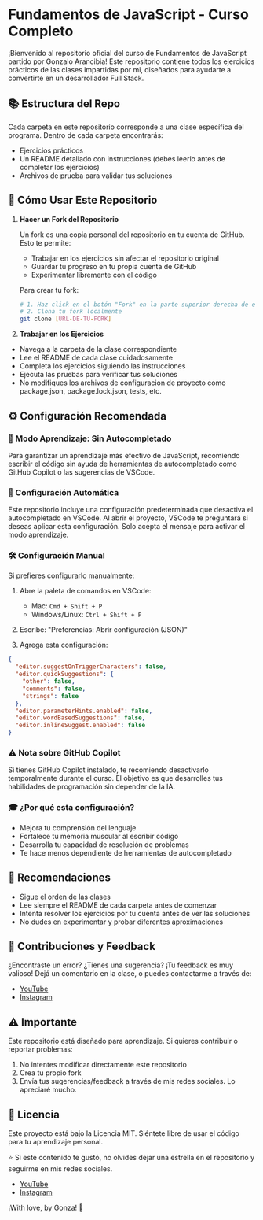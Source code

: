 # Fundamentos de JavaScript - Curso Completo

¡Bienvenido al repositorio oficial del curso de Fundamentos de JavaScript partido por Gonzalo Arancibia! Este repositorio contiene todos los ejercicios prácticos de las clases impartidas por mi, diseñados para ayudarte a convertirte en un desarrollador Full Stack.

## 📚 Estructura del Repo

Cada carpeta en este repositorio corresponde a una clase específica del programa. Dentro de cada carpeta encontrarás:
- Ejercicios prácticos
- Un README detallado con instrucciones (debes leerlo antes de completar los ejercicios)
- Archivos de prueba para validar tus soluciones

## 🎯 Cómo Usar Este Repositorio

1. **Hacer un Fork del Repositorio**
   
   Un fork es una copia personal del repositorio en tu cuenta de GitHub. Esto te permite:
   - Trabajar en los ejercicios sin afectar el repositorio original
   - Guardar tu progreso en tu propia cuenta de GitHub
   - Experimentar libremente con el código
   
   Para crear tu fork:
   ```bash
   # 1. Haz click en el botón "Fork" en la parte superior derecha de esta página
   # 2. Clona tu fork localmente
   git clone [URL-DE-TU-FORK]
   ```
2. **Trabajar en los Ejercicios**
- Navega a la carpeta de la clase correspondiente
- Lee el README de cada clase cuidadosamente
- Completa los ejercicios siguiendo las instrucciones
- Ejecuta las pruebas para verificar tus soluciones
- No modifiques los archivos de configuracion de proyecto como package.json, package.lock.json, tests, etc.

## ⚙️ Configuración Recomendada

### 🎯 Modo Aprendizaje: Sin Autocompletado

Para garantizar un aprendizaje más efectivo de JavaScript, recomiendo escribir el código sin ayuda de herramientas de autocompletado como GitHub Copilot o las sugerencias de VSCode.

### 🔧 Configuración Automática
Este repositorio incluye una configuración predeterminada que desactiva el autocompletado en VSCode. Al abrir el proyecto, VSCode te preguntará si deseas aplicar esta configuración. Solo acepta el mensaje para activar el modo aprendizaje.

### 🛠️ Configuración Manual
Si prefieres configurarlo manualmente:

1. Abre la paleta de comandos en VSCode:
   - Mac: `Cmd + Shift + P`
   - Windows/Linux: `Ctrl + Shift + P`

2. Escribe: "Preferencias: Abrir configuración (JSON)"

3. Agrega esta configuración:
```json
{
  "editor.suggestOnTriggerCharacters": false,
  "editor.quickSuggestions": {
    "other": false,
    "comments": false,
    "strings": false
  },
  "editor.parameterHints.enabled": false,
  "editor.wordBasedSuggestions": false,
  "editor.inlineSuggest.enabled": false
}
```

### ⚠️ Nota sobre GitHub Copilot
Si tienes GitHub Copilot instalado, te recomiendo desactivarlo temporalmente durante el curso. El objetivo es que desarrolles tus habilidades de programación sin depender de la IA.

### 🎓 ¿Por qué esta configuración?
- Mejora tu comprensión del lenguaje
- Fortalece tu memoria muscular al escribir código
- Desarrolla tu capacidad de resolución de problemas
- Te hace menos dependiente de herramientas de autocompletado

## 🚀 Recomendaciones
- Sigue el orden de las clases
- Lee siempre el README de cada carpeta antes de comenzar
- Intenta resolver los ejercicios por tu cuenta antes de ver las soluciones
- No dudes en experimentar y probar diferentes aproximaciones
  
## 🤝 Contribuciones y Feedback
¿Encontraste un error? ¿Tienes una sugerencia? ¡Tu feedback es muy valioso! Dejá un comentario en la clase, o puedes contactarme a través de:

- [YouTube](https://www.youtube.com/@gonzaarancibia)
- [Instagram](https://www.instagram.com/gonza.arancibiaa)

## ⚠️ Importante
Este repositorio está diseñado para aprendizaje. Si quieres contribuir o reportar problemas:

1. No intentes modificar directamente este repositorio
2. Crea tu propio fork
3. Envía tus sugerencias/feedback a través de mis redes sociales. Lo apreciaré mucho.

## 📝 Licencia
Este proyecto está bajo la Licencia MIT. Siéntete libre de usar el código para tu aprendizaje personal.

⭐ Si este contenido te gustó, no olvides dejar una estrella en el repositorio y seguirme en mis redes sociales.
- [YouTube](https://www.youtube.com/@gonzaarancibia)
- [Instagram](https://www.instagram.com/gonza.arancibiaa)

¡With love, by Gonza! 🚀
